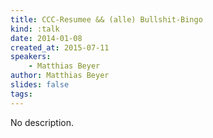 ```yaml
---
title: CCC-Resumee && (alle) Bullshit-Bingo
kind: :talk
date: 2014-01-08
created_at: 2015-07-11
speakers:
    - Matthias Beyer
author: Matthias Beyer
slides: false
tags:
---
```


No description.
